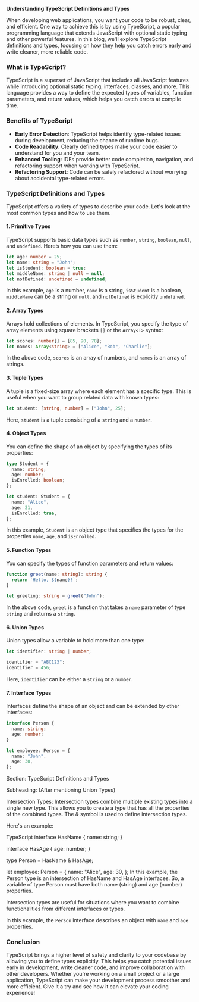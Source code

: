 **Understanding TypeScript Definitions and Types**

When developing web applications, you want your code to be robust, clear, and efficient. One way to achieve this is by using TypeScript, a popular programming language that extends JavaScript with optional static typing and other powerful features. In this blog, we'll explore TypeScript definitions and types, focusing on how they help you catch errors early and write cleaner, more reliable code.

### What is TypeScript?

TypeScript is a superset of JavaScript that includes all JavaScript features while introducing optional static typing, interfaces, classes, and more. This language provides a way to define the expected types of variables, function parameters, and return values, which helps you catch errors at compile time.

### Benefits of TypeScript

- **Early Error Detection**: TypeScript helps identify type-related issues during development, reducing the chance of runtime bugs.
- **Code Readability**: Clearly defined types make your code easier to understand for you and your team.
- **Enhanced Tooling**: IDEs provide better code completion, navigation, and refactoring support when working with TypeScript.
- **Refactoring Support**: Code can be safely refactored without worrying about accidental type-related errors.

### TypeScript Definitions and Types

TypeScript offers a variety of types to describe your code. Let's look at the most common types and how to use them.

#### 1. **Primitive Types**

TypeScript supports basic data types such as `number`, `string`, `boolean`, `null`, and `undefined`. Here’s how you can use them:

```typescript
let age: number = 25;
let name: string = "John";
let isStudent: boolean = true;
let middleName: string | null = null;
let notDefined: undefined = undefined;
```

In this example, `age` is a number, `name` is a string, `isStudent` is a boolean, `middleName` can be a string or `null`, and `notDefined` is explicitly `undefined`.

#### 2. **Array Types**

Arrays hold collections of elements. In TypeScript, you specify the type of array elements using square brackets `[]` or the `Array<T>` syntax:

```typescript
let scores: number[] = [85, 90, 78];
let names: Array<string> = ["Alice", "Bob", "Charlie"];
```

In the above code, `scores` is an array of numbers, and `names` is an array of strings.

#### 3. **Tuple Types**

A tuple is a fixed-size array where each element has a specific type. This is useful when you want to group related data with known types:

```typescript
let student: [string, number] = ["John", 25];
```

Here, `student` is a tuple consisting of a `string` and a `number`.

#### 4. **Object Types**

You can define the shape of an object by specifying the types of its properties:

```typescript
type Student = {
  name: string;
  age: number;
  isEnrolled: boolean;
};

let student: Student = {
  name: "Alice",
  age: 21,
  isEnrolled: true,
};
```

In this example, `Student` is an object type that specifies the types for the properties `name`, `age`, and `isEnrolled`.

#### 5. **Function Types**

You can specify the types of function parameters and return values:

```typescript
function greet(name: string): string {
  return `Hello, ${name}!`;
}

let greeting: string = greet("John");
```

In the above code, `greet` is a function that takes a `name` parameter of type `string` and returns a `string`.

#### 6. **Union Types**

Union types allow a variable to hold more than one type:

```typescript
let identifier: string | number;

identifier = "ABC123";
identifier = 456;
```

Here, `identifier` can be either a `string` or a `number`.

#### 7. **Interface Types**

Interfaces define the shape of an object and can be extended by other interfaces:

```typescript
interface Person {
  name: string;
  age: number;
}

let employee: Person = {
  name: "John",
  age: 30,
};
```

Section: TypeScript Definitions and Types

Subheading: (After mentioning Union Types)

Intersection Types: Intersection types combine multiple existing types into a single new type. This allows you to create a type that has all the properties of the combined types. The & symbol is used to define intersection types.

Here's an example:

TypeScript
interface HasName {
name: string;
}

interface HasAge {
age: number;
}

type Person = HasName & HasAge;

let employee: Person = {
name: "Alice",
age: 30,
};
In this example, the Person type is an intersection of HasName and HasAge interfaces. So, a variable of type Person must have both name (string) and age (number) properties.

Intersection types are useful for situations where you want to combine functionalities from different interfaces or types.

In this example, the `Person` interface describes an object with `name` and `age` properties.

### Conclusion

TypeScript brings a higher level of safety and clarity to your codebase by allowing you to define types explicitly. This helps you catch potential issues early in development, write cleaner code, and improve collaboration with other developers. Whether you're working on a small project or a large application, TypeScript can make your development process smoother and more efficient. Give it a try and see how it can elevate your coding experience!
